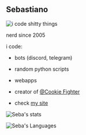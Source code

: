 ## Sebastiano

![i code shitty things](https://cdn.discordapp.com/attachments/611325047860363281/822391785832972308/standard_6.gif)

nerd since 2005

i code:
- bots (discord, telegram)
- random python scripts
- webapps

- creator of [@Cookie Fighter](https://github.com/CookieFighter/)
- check [my site](https://www.seba.gq/)

![Seba's stats](https://github-readme-stats.vercel.app/api?username=ssebastianoo&theme=tokyonight) 

![Seba's Languages](https://github-readme-stats.vercel.app/api/top-langs/?username=ssebastianoo&theme=dracula&hide=batchfile,javascript,css) 
